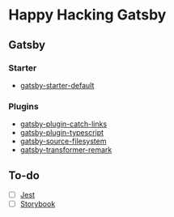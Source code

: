 # Happy Hacking Gatsby

## Gatsby

### Starter

* [gatsby-starter-default](https://github.com/gatsbyjs/gatsby-starter-default)

### Plugins

* [gatsby-plugin-catch-links](https://www.gatsbyjs.org/packages/gatsby-plugin-catch-links/)
* [gatsby-plugin-typescript](https://www.gatsbyjs.org/packages/gatsby-plugin-typescript/)
* [gatsby-source-filesystem](https://www.gatsbyjs.org/packages/gatsby-source-filesystem/)
* [gatsby-transformer-remark](https://www.gatsbyjs.org/packages/gatsby-transformer-remark/)

## To-do

* [ ] [Jest](https://facebook.github.io/jest/)
* [ ] [Storybook](https://storybook.js.org/)
